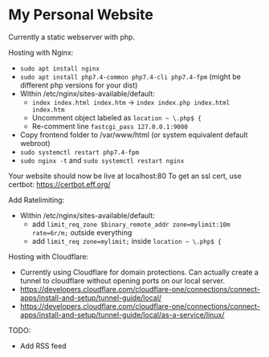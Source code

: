 # My Personal Website

Currently a static webserver with php.

Hosting with Nginx:
- `sudo apt install nginx`
- `sudo apt install php7.4-common php7.4-cli php7.4-fpm` (might be different php versions for your dist)
- Within /etc/nginx/sites-available/default:
    - `index index.html index.htm` -> `index index.php index.html index.htm`
    - Uncomment object labeled as `location ~ \.php$ {`
    - Re-comment line `fastcgi_pass 127.0.0.1:9000`
- Copy frontend folder to /var/www/html (or system equivalent default webroot)
- `sudo systemctl restart php7.4-fpm`
- `sudo nginx -t` and `sudo systemctl restart nginx`

Your website should now be live at localhost:80
To get an ssl cert, use certbot: https://certbot.eff.org/

Add Ratelimiting:
- Within /etc/nginx/sites-available/default:
    - add `limit_req_zone $binary_remote_addr zone=mylimit:10m rate=6r/m;` outside everything
    - add `limit_req zone=mylimit;` inside `location ~ \.php$ {`

Hosting with Cloudflare:
 - Currently using Cloudflare for domain protections. Can actually create a tunnel to cloudflare without opening ports on our local server.
 - https://developers.cloudflare.com/cloudflare-one/connections/connect-apps/install-and-setup/tunnel-guide/local/
 - https://developers.cloudflare.com/cloudflare-one/connections/connect-apps/install-and-setup/tunnel-guide/local/as-a-service/linux/

TODO:
 - Add RSS feed
